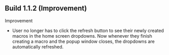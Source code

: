 ## Build 1.1.2 (Improvement)
Improvement
* User no longer has to click the refresh button to see their newly created macros in the home screen dropdowns. Now whenever they finish creating a macro and the popup window closes, the dropdowns are automatically refreshed.
